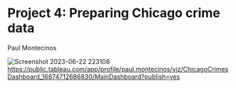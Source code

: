 # Project 4: Preparing Chicago crime data
Paul Montecinos

![Screenshot 2023-06-22 223108](https://github.com/pmontecinos23/Project-4/assets/29460152/b7baa93a-ced7-4490-af2a-e144bbf7d73c)
https://public.tableau.com/app/profile/paul.montecinos/viz/ChicagoCrimesDashboard_16874712686830/MainDashboard?publish=yes 
